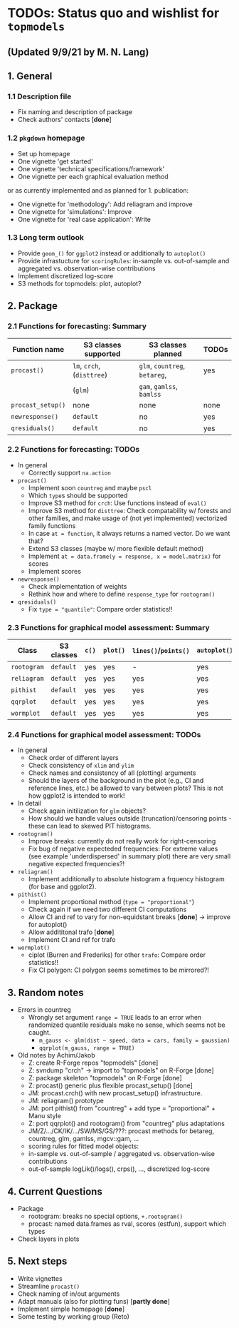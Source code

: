 # TODOs: Status quo and wishlist for `topmodels`
## (Updated 9/9/21 by M. N. Lang)

## 1. General
### 1.1 Description file
* Fix naming and description of package
* Check authors' contacts [**done**]

### 1.2 `pkgdown` homepage
* Set up homepage
* One vignette 'get started'
* One vignette 'technical specifications/framework'
* One vignette per each graphical evaluation method

or as currently implemented and as planned for 1. publication:

* One vignette for 'methodology': Add reliagram and improve
* One vignette for 'simulations': Improve
* One vignette for 'real case application': Write

### 1.3 Long term outlook
* Provide `geom_()` for `ggplot2` instead or additionally to `autoplot()`
* Provide infrastucture for `scoringRules`: in-sample vs. out-of-sample  and aggregated vs. observation-wise contributions
* Implement discretized log-score
* S3 methods for topmodels: plot, autoplot?

## 2. Package

### 2.1 Functions for forecasting: Summary

Function name | S3 classes supported | S3 classes planned | TODOs
--- | --- | --- | ---
`procast()` | `lm`, `crch`, (`disttree`) | `glm`, `countreg`, `betareg`, | yes
 | | (`glm`)  | `gam`, `gamlss`, `bamlss` | 
`procast_setup()` | none | none | none
`newresponse()` | `default` | no | yes
`qresiduals()` | `default` | no | yes 

### 2.2 Functions for forecasting: TODOs
* In general
    * Correctly support `na.action`
* `procast()` 
    * Implement soon `countreg` and maybe `pscl`
    * Which `type`s should be supported
    * Improve S3 method for `crch`: Use functions instead of `eval()`
    * Improve S3 method for `disttree`: Check compatability w/ forests and other families, and make usage of (not yet implemented) vectorized family functions
    * In case `at = function`, it always returns a named vector. Do we want that?
    * Extend S3 classes (maybe w/ more flexible default method)
    * Implement `at = data.frame(y = response, x = model.matrix)` for scores
    * Implement scores
* `newresponse()`
    * Check implementation of weights
    * Rethink how and where to define `response_type` for `rootogram()`
* `qresiduals()`
    * Fix `type = "quantile"`: Compare order statistics!!

### 2.3 Functions for graphical model assessment: Summary

Class | S3 classes | `c()` | `plot()` | `lines()`/`points()` | `autoplot()` | TODOs
--- | --- | --- | --- | --- | --- | ---
`rootogram` | `default`| yes | yes | - | yes | few
`reliagram` | `default` | yes | yes | yes | yes | few
`pithist` | `default` | yes | yes | yes | yes | few
`qqrplot` | `default` | yes | yes | yes | yes | few 
`wormplot` | `default` | yes | yes | yes | yes | few

### 2.4 Functions for graphical model assessment: TODOs
* In general
    * Check order of different layers
    * Check consistency of `xlim` and `ylim`
    * Check names and consistency of all (plotting) arguments
    * Should the layers of the background in the plot (e.g., CI and reference lines, etc.) be allowed to vary
      between plots? This is not how ggplot2 is intended to work!
* In detail
    * Check again initilization for `glm` objects?
    * How should we handle values outside (truncation)/censoring points - these can lead to skewed PIT histograms.
* `rootogram()`
    * Improve breaks: currently do not really work for right-censoring
    * Fix bug of negative expecteded frequencies: For extreme values (see example 'underdispersed' in summary plot) there are very small negative expected frequencies?!
* `reliagram()`
    * Implement additionally to absolute histogram a frquency histogram (for base and ggplot2).
* `pithist()`
    * Implement proportional method (`type = "proportional"`)
    * Check again if we need two different CI computations
    * Allow CI and ref to vary for non-equidstant breaks [**done**] -> improve for autoplot()
    * Allow addititonal trafo [**done**]
    * Implement CI and ref for trafo
* `wormplot()`
    * ciplot (Burren and Frederiks) for other `trafo`: Compare order statistics!! 
    * Fix CI polygon: CI polygon seems sometimes to be mirrored?!

## 3. Random notes
* Errors in countreg
    * Wrongly set argument `range = TRUE` leads to an error when randomized quantile residuals make no sense, which seems not be caught.
        * `m_gauss <- glm(dist ~ speed, data = cars, family = gaussian)`
        *  `qqrplot(m_gauss, range = TRUE)`
* Old notes by Achim/Jakob
    * Z: create R-Forge repos "topmodels" [done]
    * Z: svndump "crch" -> import to "topmodels" on R-Forge [done]
    * Z: package skeleton "topmodels" on R-Forge [done]
    * Z: procast() generic plus flexible procast_setup() [done]
    * JM: procast.crch() with new procast_setup() infrastructure.
    * JM: reliagram() prototype
    * JM: port pithist() from "countreg" + add type = "proportional" + Manu style
    * Z: port qqrplot() and rootogram() from "countreg" plus adaptations
    * JM/Z/.../CK/IK/.../SW/MS/GS/???: procast methods for betareg, countreg, glm, gamlss, mgcv::gam, ...
    * scoring rules for fitted model objects:
    * in-sample vs. out-of-sample / aggregated vs. observation-wise contributions
    * out-of-sample logLik()/logs(), crps(), ..., discretized log-score

## 4. Current Questions
* Package
    * rootogram: breaks no special options, `+.rootogram()`
    * procast: named data.frames as rval, scores (estfun), support which types
* Check layers in plots

## 5. Next steps
* Write vignettes
* Streamline `procast()`
* Check naming of in/out arguments
* Adapt manuals (also for plotting funs) [**partly done**]
* Implement simple homepage [**done**]
* Some testing by working group (Reto)

